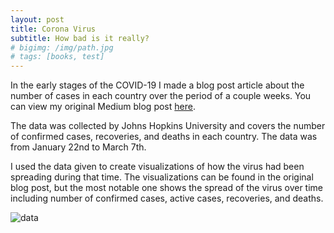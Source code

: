 ```yaml
---
layout: post
title: Corona Virus
subtitle: How bad is it really?
# bigimg: /img/path.jpg
# tags: [books, test]
---
```


In the early stages of the COVID-19 I made a blog post article about the number of cases in each country over the period of a couple weeks. You can view my original Medium blog post [here](https://medium.com/@palmerturley34/how-dangerous-is-corona-virus-4ef7d2687941).

The data was collected by Johns Hopkins University and covers the number of confirmed cases, recoveries, and deaths in each country. The data was from January 22nd to March 7th.

I used the data given to create visualizations of how the virus had been spreading during that time. The visualizations can be found in the original blog post, but the most notable one shows the spread of the virus over time including number of confirmed cases, active cases, recoveries, and deaths.

![data](https://ibb.co/xzt7njr)
